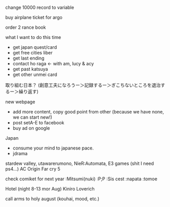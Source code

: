 change 10000 record to variable

buy airplane ticket for argo

order 2 rance book

what I want to do this time
* get japan quest/card
* get free cities liber
* get last ending
* contact ho raga <- with am, lucy & acy
* get past katsuya
* get other unmei card

取り組む日本？ (創意工夫になろうー＞記録するー＞ぎこちないところを退治するー＞繰り返す)

new webpage
- add more content, copy good point from other (because we have none, we can start new!)
- post setA-E to facebook
- buy ad on google

Japan
- consume your mind to japanese pace.
- jdrama

stardew valley, 
utawarerumono,
NieR:Automata,
E3 games (shit I need ps4...)
AC Origin
Far cry 5

check comiket for next year :Mitsumi(nuki) :P;P :Sis cest :napata :tomoe

Hotel (night 8-13 mor Aug)
Kiniro Loverich

call arms to holy august (kouhai, mood, etc.)
